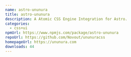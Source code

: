 ```yaml
---
name: astro-ununura
title: astro-ununura
description: A Atomic CSS Engine Integration for Astro.
categories:
  - css+ui
npmUrl: https://www.npmjs.com/package/astro-ununura
repoUrl: https://github.com/Novout/ununuracss
homepageUrl: https://ununura.com
downloads: 44
---
```

